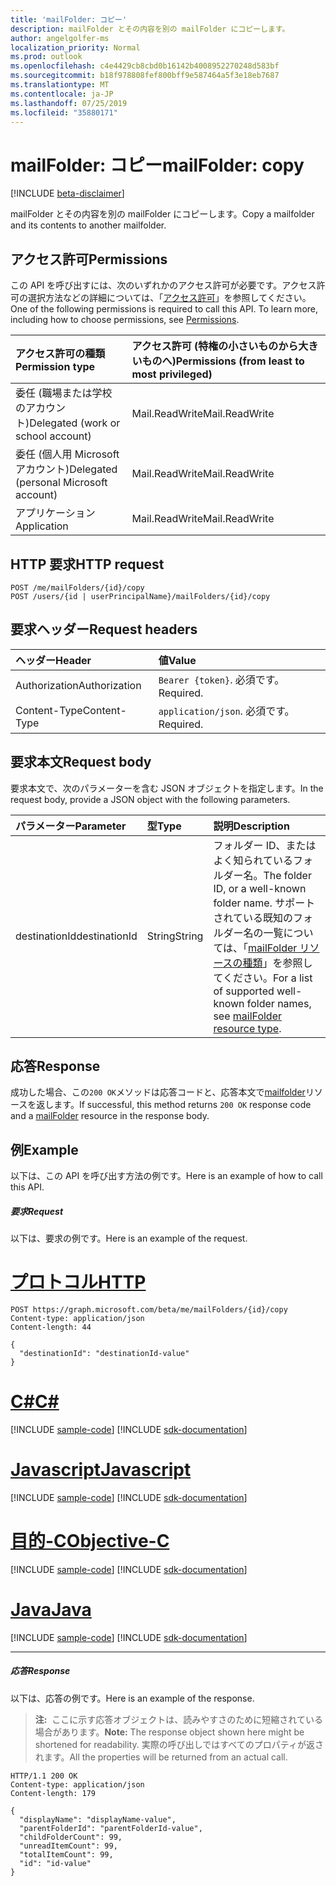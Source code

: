 ```yaml
---
title: 'mailFolder: コピー'
description: mailFolder とその内容を別の mailFolder にコピーします。
author: angelgolfer-ms
localization_priority: Normal
ms.prod: outlook
ms.openlocfilehash: c4e4429cb8cbd0b16142b4008952270248d583bf
ms.sourcegitcommit: b18f978808fef800bff9e587464a5f3e18eb7687
ms.translationtype: MT
ms.contentlocale: ja-JP
ms.lasthandoff: 07/25/2019
ms.locfileid: "35880171"
---
```

# <a name="mailfolder-copy"></a><span data-ttu-id="37a37-103">mailFolder: コピー</span><span class="sxs-lookup"><span data-stu-id="37a37-103">mailFolder: copy</span></span>

[!INCLUDE [beta-disclaimer](../../includes/beta-disclaimer.md)]

<span data-ttu-id="37a37-104">mailFolder とその内容を別の mailFolder にコピーします。</span><span class="sxs-lookup"><span data-stu-id="37a37-104">Copy a mailfolder and its contents to another mailfolder.</span></span>

## <a name="permissions"></a><span data-ttu-id="37a37-105">アクセス許可</span><span class="sxs-lookup"><span data-stu-id="37a37-105">Permissions</span></span>

<span data-ttu-id="37a37-p101">この API を呼び出すには、次のいずれかのアクセス許可が必要です。アクセス許可の選択方法などの詳細については、「[アクセス許可](/graph/permissions-reference)」を参照してください。</span><span class="sxs-lookup"><span data-stu-id="37a37-p101">One of the following permissions is required to call this API. To learn more, including how to choose permissions, see [Permissions](/graph/permissions-reference).</span></span>

| <span data-ttu-id="37a37-108">アクセス許可の種類</span><span class="sxs-lookup"><span data-stu-id="37a37-108">Permission type</span></span> | <span data-ttu-id="37a37-109">アクセス許可 (特権の小さいものから大きいものへ)</span><span class="sxs-lookup"><span data-stu-id="37a37-109">Permissions (from least to most privileged)</span></span> |
|:----------------|:--------------------------------------------|
|<span data-ttu-id="37a37-110">委任 (職場または学校のアカウント)</span><span class="sxs-lookup"><span data-stu-id="37a37-110">Delegated (work or school account)</span></span> | <span data-ttu-id="37a37-111">Mail.ReadWrite</span><span class="sxs-lookup"><span data-stu-id="37a37-111">Mail.ReadWrite</span></span>    |
|<span data-ttu-id="37a37-112">委任 (個人用 Microsoft アカウント)</span><span class="sxs-lookup"><span data-stu-id="37a37-112">Delegated (personal Microsoft account)</span></span> | <span data-ttu-id="37a37-113">Mail.ReadWrite</span><span class="sxs-lookup"><span data-stu-id="37a37-113">Mail.ReadWrite</span></span>    |
|<span data-ttu-id="37a37-114">アプリケーション</span><span class="sxs-lookup"><span data-stu-id="37a37-114">Application</span></span> | <span data-ttu-id="37a37-115">Mail.ReadWrite</span><span class="sxs-lookup"><span data-stu-id="37a37-115">Mail.ReadWrite</span></span> |

## <a name="http-request"></a><span data-ttu-id="37a37-116">HTTP 要求</span><span class="sxs-lookup"><span data-stu-id="37a37-116">HTTP request</span></span>

<!-- { "blockType": "ignored" } -->

```http
POST /me/mailFolders/{id}/copy
POST /users/{id | userPrincipalName}/mailFolders/{id}/copy
```

## <a name="request-headers"></a><span data-ttu-id="37a37-117">要求ヘッダー</span><span class="sxs-lookup"><span data-stu-id="37a37-117">Request headers</span></span>

| <span data-ttu-id="37a37-118">ヘッダー</span><span class="sxs-lookup"><span data-stu-id="37a37-118">Header</span></span> | <span data-ttu-id="37a37-119">値</span><span class="sxs-lookup"><span data-stu-id="37a37-119">Value</span></span> |
|:-------|:------|
| <span data-ttu-id="37a37-120">Authorization</span><span class="sxs-lookup"><span data-stu-id="37a37-120">Authorization</span></span> | <span data-ttu-id="37a37-121">`Bearer {token}`.</span><span class="sxs-lookup"><span data-stu-id="37a37-121"></span></span> <span data-ttu-id="37a37-122">必須です。</span><span class="sxs-lookup"><span data-stu-id="37a37-122">Required.</span></span> |
| <span data-ttu-id="37a37-123">Content-Type</span><span class="sxs-lookup"><span data-stu-id="37a37-123">Content-Type</span></span> | <span data-ttu-id="37a37-124">`application/json`.</span><span class="sxs-lookup"><span data-stu-id="37a37-124"></span></span> <span data-ttu-id="37a37-125">必須です。</span><span class="sxs-lookup"><span data-stu-id="37a37-125">Required.</span></span> |

## <a name="request-body"></a><span data-ttu-id="37a37-126">要求本文</span><span class="sxs-lookup"><span data-stu-id="37a37-126">Request body</span></span>

<span data-ttu-id="37a37-127">要求本文で、次のパラメーターを含む JSON オブジェクトを指定します。</span><span class="sxs-lookup"><span data-stu-id="37a37-127">In the request body, provide a JSON object with the following parameters.</span></span>

| <span data-ttu-id="37a37-128">パラメーター</span><span class="sxs-lookup"><span data-stu-id="37a37-128">Parameter</span></span> | <span data-ttu-id="37a37-129">型</span><span class="sxs-lookup"><span data-stu-id="37a37-129">Type</span></span> | <span data-ttu-id="37a37-130">説明</span><span class="sxs-lookup"><span data-stu-id="37a37-130">Description</span></span> |
|:----------|:-----|:------------|
|<span data-ttu-id="37a37-131">destinationId</span><span class="sxs-lookup"><span data-stu-id="37a37-131">destinationId</span></span>|<span data-ttu-id="37a37-132">String</span><span class="sxs-lookup"><span data-stu-id="37a37-132">String</span></span>|<span data-ttu-id="37a37-133">フォルダー ID、またはよく知られているフォルダー名。</span><span class="sxs-lookup"><span data-stu-id="37a37-133">The folder ID, or a well-known folder name.</span></span> <span data-ttu-id="37a37-134">サポートされている既知のフォルダー名の一覧については、「[mailFolder リソースの種類](../resources/mailfolder.md)」を参照してください。</span><span class="sxs-lookup"><span data-stu-id="37a37-134">For a list of supported well-known folder names, see [mailFolder resource type](../resources/mailfolder.md).</span></span>|

## <a name="response"></a><span data-ttu-id="37a37-135">応答</span><span class="sxs-lookup"><span data-stu-id="37a37-135">Response</span></span>

<span data-ttu-id="37a37-136">成功した場合、この`200 OK`メソッドは応答コードと、応答本文で[mailfolder](../resources/mailfolder.md)リソースを返します。</span><span class="sxs-lookup"><span data-stu-id="37a37-136">If successful, this method returns `200 OK` response code and a [mailFolder](../resources/mailfolder.md) resource in the response body.</span></span>

## <a name="example"></a><span data-ttu-id="37a37-137">例</span><span class="sxs-lookup"><span data-stu-id="37a37-137">Example</span></span>

<span data-ttu-id="37a37-138">以下は、この API を呼び出す方法の例です。</span><span class="sxs-lookup"><span data-stu-id="37a37-138">Here is an example of how to call this API.</span></span>

##### <a name="request"></a><span data-ttu-id="37a37-139">要求</span><span class="sxs-lookup"><span data-stu-id="37a37-139">Request</span></span>

<span data-ttu-id="37a37-140">以下は、要求の例です。</span><span class="sxs-lookup"><span data-stu-id="37a37-140">Here is an example of the request.</span></span>

# <a name="httptabhttp"></a>[<span data-ttu-id="37a37-141">プロトコル</span><span class="sxs-lookup"><span data-stu-id="37a37-141">HTTP</span></span>](#tab/http)
<!-- {
  "blockType": "request",
  "name": "mailfolder_copy"
}-->

```http
POST https://graph.microsoft.com/beta/me/mailFolders/{id}/copy
Content-type: application/json
Content-length: 44

{
  "destinationId": "destinationId-value"
}
```
# <a name="ctabcsharp"></a>[<span data-ttu-id="37a37-142">C#</span><span class="sxs-lookup"><span data-stu-id="37a37-142">C#</span></span>](#tab/csharp)
[!INCLUDE [sample-code](../includes/snippets/csharp/mailfolder-copy-csharp-snippets.md)]
[!INCLUDE [sdk-documentation](../includes/snippets/snippets-sdk-documentation-link.md)]

# <a name="javascripttabjavascript"></a>[<span data-ttu-id="37a37-143">Javascript</span><span class="sxs-lookup"><span data-stu-id="37a37-143">Javascript</span></span>](#tab/javascript)
[!INCLUDE [sample-code](../includes/snippets/javascript/mailfolder-copy-javascript-snippets.md)]
[!INCLUDE [sdk-documentation](../includes/snippets/snippets-sdk-documentation-link.md)]

# <a name="objective-ctabobjc"></a>[<span data-ttu-id="37a37-144">目的-C</span><span class="sxs-lookup"><span data-stu-id="37a37-144">Objective-C</span></span>](#tab/objc)
[!INCLUDE [sample-code](../includes/snippets/objc/mailfolder-copy-objc-snippets.md)]
[!INCLUDE [sdk-documentation](../includes/snippets/snippets-sdk-documentation-link.md)]

# <a name="javatabjava"></a>[<span data-ttu-id="37a37-145">Java</span><span class="sxs-lookup"><span data-stu-id="37a37-145">Java</span></span>](#tab/java)
[!INCLUDE [sample-code](../includes/snippets/java/mailfolder-copy-java-snippets.md)]
[!INCLUDE [sdk-documentation](../includes/snippets/snippets-sdk-documentation-link.md)]

---


##### <a name="response"></a><span data-ttu-id="37a37-146">応答</span><span class="sxs-lookup"><span data-stu-id="37a37-146">Response</span></span>

<span data-ttu-id="37a37-147">以下は、応答の例です。</span><span class="sxs-lookup"><span data-stu-id="37a37-147">Here is an example of the response.</span></span>

> <span data-ttu-id="37a37-148">**注:**  ここに示す応答オブジェクトは、読みやすさのために短縮されている場合があります。</span><span class="sxs-lookup"><span data-stu-id="37a37-148">**Note:** The response object shown here might be shortened for readability.</span></span> <span data-ttu-id="37a37-149">実際の呼び出しではすべてのプロパティが返されます。</span><span class="sxs-lookup"><span data-stu-id="37a37-149">All the properties will be returned from an actual call.</span></span>

<!-- {
  "blockType": "response",
  "truncated": true,
  "@odata.type": "microsoft.graph.mailFolder"
} -->

```http
HTTP/1.1 200 OK
Content-type: application/json
Content-length: 179

{
  "displayName": "displayName-value",
  "parentFolderId": "parentFolderId-value",
  "childFolderCount": 99,
  "unreadItemCount": 99,
  "totalItemCount": 99,
  "id": "id-value"
}
```

<!-- uuid: 8fcb5dbc-d5aa-4681-8e31-b001d5168d79
2015-10-25 14:57:30 UTC -->
<!--
{
  "type": "#page.annotation",
  "description": "mailFolder: copy",
  "keywords": "",
  "section": "documentation",
  "tocPath": "",
  "suppressions": [
  ]
}
-->
